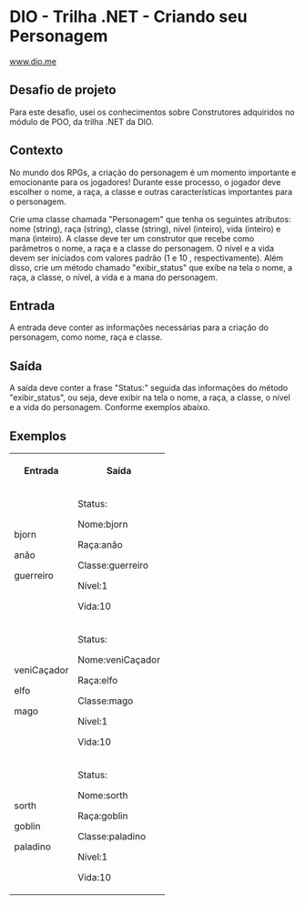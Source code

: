 # DIO - Trilha .NET - Criando seu Personagem
www.dio.me

## Desafio de projeto
Para este desafio, usei os conhecimentos sobre Construtores adquiridos no módulo de POO, da trilha .NET da DIO.

## Contexto
No mundo dos RPGs, a criação do personagem é um momento importante e emocionante para os jogadores! Durante esse processo, o jogador deve escolher o nome, a raça, a classe e outras características importantes para o personagem.

Crie uma classe chamada "Personagem" que tenha os seguintes atributos: nome (string), raça (string), classe (string), nível (inteiro), vida (inteiro) e mana (inteiro). A classe deve ter um construtor que recebe como parâmetros o nome, a raça e a classe do personagem. O nível e a vida devem ser iniciados com valores padrão (1 e 10 , respectivamente). Além disso, crie um método chamado "exibir_status" que exibe na tela o nome, a raça, a classe, o nível, a vida e a mana do personagem.

## Entrada
A entrada deve conter as informações necessárias para a criação do personagem, como nome, raça e classe.


## Saída
A saída deve conter a frase "Status:" seguida das informações do método "exibir_status", ou seja, deve exibir na tela o nome, a raça, a classe, o nível e a vida do personagem. Conforme exemplos abaixo.


 ## <a name="Exemplos"></a> Exemplos
<table>
<th><p>Entrada</h3></>
 <th><p>Saída</p></th>
  <tr>
      <td>
        <p>bjorn</p>
        <p>anão</p>
        <p>guerreiro</p>
      </td>
      <td>
        <p>Status:</p>
        <p>Nome:bjorn</p>
        <p>Raça:anão</p>
        <p>Classe:guerreiro</p>
        <p>Nível:1</p>
        <p>Vida:10</p>
      </td>
  </tr>
  <tr>
      <td>
        <p>veniCaçador</p>
        <p>elfo</p>
        <p>mago</p>
      </td>
      <td>
        <p>Status:</p>
        <p>Nome:veniCaçador</p>
        <p>Raça:elfo</p>
        <p>Classe:mago</p>
        <p>Nível:1</p>
        <p>Vida:10</p>
      </td>
  </tr>
  <tr>
      <td>
        <p>sorth</p>
        <p>goblin</p>
        <p>paladino</p>
      </td>
      <td>
       <p>Status:</p>
        <p>Nome:sorth</p>
        <p>Raça:goblin</p>
        <p>Classe:paladino</p>
        <p>Nível:1</p>
        <p>Vida:10</p>
      </td>
  </tr>
</table>
